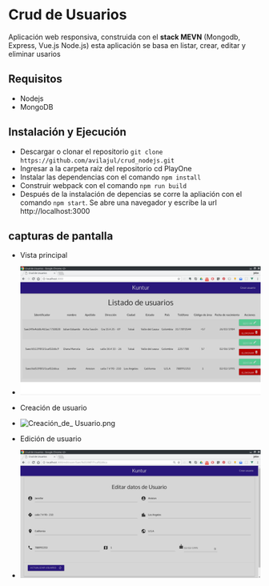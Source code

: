 # Crud de Usuarios

Aplicación web responsiva, construida con el **stack MEVN** (Mongodb, Express, Vue.js Node.js)
esta aplicación se basa en listar, crear, editar y eliminar usarios

## Requisitos
- Nodejs
- MongoDB

## Instalación y Ejecución

- Descargar o clonar el repositorio ``git clone https://github.com/avilajul/crud_nodejs.git``
- Ingresar a la carpeta raíz del repositorio cd PlayOne
- Instalar las dependencias con el comando ``npm install``
- Construir webpack con el comando ``npm run build``
- Después de la instalación de depencias se corre la apliación con el comando ``npm start``.
Se abre una navegador y escribe la url http://localhost:3000


## capturas de pantalla

- Vista principal
- ![Listado_de_usuarios.png](Screenshoots/Listado_de_usuarios.png "Vista principal")

- Creación de usuario
- ![Creación_de_ Usuario.png](Screenshoots/Creación_de_Usuario.png "Creación de usuario")

- Edición de usuario
- ![Editar_Usuario.png](Screenshoots/Editar_Usuario.png "Edición de usuario")